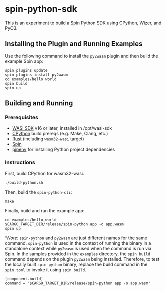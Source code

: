 # spin-python-sdk

This is an experiment to build a Spin Python SDK using CPython, Wizer, and PyO3.

## Installing the Plugin and Running Examples

Use the following command to install the `py2wasm` plugin and then build the example Spin app:

```
spin plugins update
spin plugins install py2wasm
cd examples/hello world
spin build
spin up
```

## Building and Running

### Prerequisites

- [WASI SDK](https://github.com/WebAssembly/wasi-sdk) v16 or later, installed in /opt/wasi-sdk
- [CPython](https://github.com/python/cpython) build prereqs (e.g. Make, Clang, etc.)
- [Rust](https://rustup.rs/) (including `wasm32-wasi` target)
- [Spin](https://github.com/fermyon/spin)
- [pipenv](https://pypi.org/project/pipenv/) for installing Python project dependencies

### Instructions

First, build CPython for wasm32-wasi.

```bash
./build-python.sh
```

Then, build the `spin-python-cli`:

```
make
```

Finally, build and run the example app:

```
cd examples/hello_world
$CARGO_TARGET_DIR/release/spin-python app -o app.wasm
spin up
```

**Note:* `spin-python` and `py2wasm` are just different names for the same command. `spin-python` is used in the context of running the binary in a standalone context while `py2wasm` is  used when the command is run via Spin. In the samples provided in the `examples` directory, the `spin build` command depends on the plugin `py2wasm` being installed. Therefore, to test the locally built `spin-python` binary, replace the build command in the `spin.toml` to invoke it using `spin build`.

```
[component.build]
command = "$CARGO_TARGET_DIR/release/spin-python app -o app.wasm"
```
